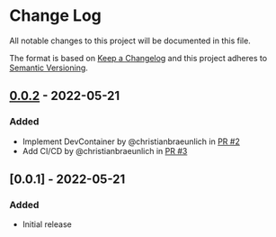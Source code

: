 # Change Log

All notable changes to this project will be documented in this file.

The format is based on [Keep a Changelog](http://keepachangelog.com/) and this project adheres to [Semantic Versioning](http://semver.org/).

## [0.0.2] - 2022-05-21

### Added

- Implement DevContainer by @christianbraeunlich in [PR #2](https://github.com/christianbraeunlich/chewbacca/pull/2)
- Add CI/CD by @christianbraeunlich in [PR #3](https://github.com/christianbraeunlich/chewbacca/pull/3)

## [0.0.1] - 2022-05-21

### Added

- Initial release

[0.0.2]: https://github.com/christianbraeunlich/chewbacca/compare/v0.0.1...v0.0.2
